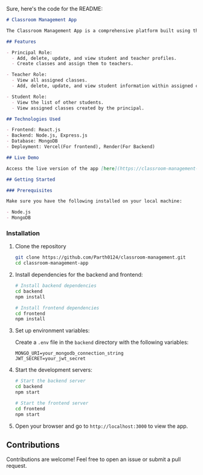 Sure, here's the code for the README:

```markdown
# Classroom Management App

The Classroom Management App is a comprehensive platform built using the MERN stack (MongoDB, Express.js, React, Node.js) to streamline school administration and classroom activities.

## Features

- Principal Role:
  - Add, delete, update, and view student and teacher profiles.
  - Create classes and assign them to teachers.

- Teacher Role:
  - View all assigned classes.
  - Add, delete, update, and view student information within assigned classes.

- Student Role:
  - View the list of other students.
  - View assigned classes created by the principal.

## Technologies Used

- Frontend: React.js
- Backend: Node.js, Express.js
- Database: MongoDB
- Deployment: Vercel(For frontend), Render(For Backend)

## Live Demo

Access the live version of the app [here](https://classroom-management-smoky.vercel.app/).

## Getting Started

### Prerequisites

Make sure you have the following installed on your local machine:

- Node.js
- MongoDB
```
### Installation

1. Clone the repository

   ```bash
   git clone https://github.com/Parth0124/classroom-management.git
   cd classroom-management-app
   ```

2. Install dependencies for the backend and frontend:

   ```bash
   # Install backend dependencies
   cd backend
   npm install
    ```
   ```bash
   # Install frontend dependencies
   cd frontend
   npm install
   ```

3. Set up environment variables:

   Create a `.env` file in the `backend` directory with the following variables:

   ```env
   MONGO_URI=your_mongodb_connection_string
   JWT_SECRET=your_jwt_secret
   ```

4. Start the development servers:

   ```bash
   # Start the backend server
   cd backend
   npm start

   # Start the frontend server
   cd frontend
   npm start
   ```

5. Open your browser and go to `http://localhost:3000` to view the app.

## Contributions

Contributions are welcome! Feel free to open an issue or submit a pull request.

